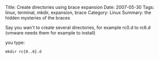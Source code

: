 Title: Create directories using brace expansion
Date: 2007-05-30
Tags: linux, terminal, mkdir, expansion, brace
Category: Linux
Summary: the hidden mysteries of the braces

Say you wan't to create several directories, for example rc0.d to rc6.d (vmware needs them for example to install)

you type:

`mkdir rc{0..6}.d`


